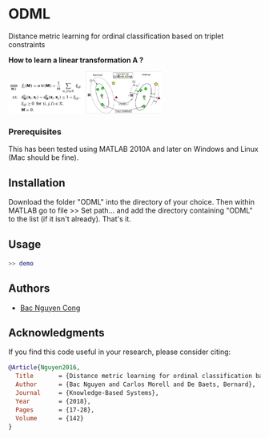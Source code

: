 # ODML
Distance metric learning for ordinal classification based on triplet constraints

**How to learn a linear transformation A ?**

<img src="figs/formulation.png" style="max-width:100%; width: 30%" > <img src="figs/illustration.jpg" style="max-width:100%; width: 30%">

### Prerequisites
This has been tested using MATLAB 2010A and later on Windows and Linux (Mac should be fine).

## Installation
Download the folder "ODML" into the directory of your choice. Then within MATLAB go to file >> Set path... and add the directory containing "ODML" to the list (if it isn't already). That's it.

## Usage
```matlab
>> demo
```
## Authors

* [Bac Nguyen Cong](https://github.com/bacnguyencong)

## Acknowledgments
If you find this code useful in your research, please consider citing:
``` bibtex
@Article{Nguyen2016,
  Title       = {Distance metric learning for ordinal classification based on triplet constraints},
  Author      = {Bac Nguyen and Carlos Morell and De Baets, Bernard},
  Journal     = {Knowledge-Based Systems},
  Year        = {2018},
  Pages       = {17-28},
  Volume      = {142}
}
```

